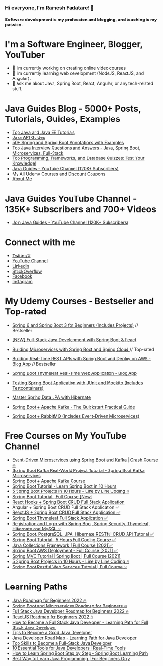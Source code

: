 ### Hi everyone, I'm Ramesh Fadatare! 👋

#### Software development is my profession and blogging, and teaching is my passion.

<!--
**RameshMF/RameshMF** is a ✨ _special_ ✨ repository because its `README.md` (this file) appears on your GitHub profile.

Here are some ideas to get you started:

- 🔭 I’m currently working on ...
- 🌱 I’m currently learning ...
- 👯 I’m looking to collaborate on ...
- 🤔 I’m looking for help with ...
- 💬 Ask me about ...
- 📫 How to reach me: ...
- 😄 Pronouns: ...
- ⚡ Fun fact: ...
-->

# I'm a Software Engineer, Blogger, YouTuber
- 🔭 I’m currently working on creating online video courses
- 🌱 I’m currently learning web development (NodeJS, ReactJS, and Angular).
- 💬 Ask me about Java, Spring Boot, React, Angular, or any tech-related stuff.

# Java Guides Blog - 5000+ Posts, Tutorials, Guides, Examples
* <a href="https://www.javaguides.net/p/top-java-tutorials.html" target="_blank">Top Java and Java EE Tutorials</a>
* <a href="https://www.javaguides.net/p/java-api-guides-java-core-packages-api.html" target="_blank">Java API Guides</a>
* [50+ Spring and Spring Boot Annotations with Examples](https://www.javaguides.net/p/spring-annotations-examples.html)
* [Top Java Interview Questions and Answers - Java, Spring Boot, Microservices, Full-Stack](https://www.javaguides.net/p/top-java-interview-questions-and-answers.html)
* [Top Programming, Frameworks, and Database Quizzes: Test Your Knowledge!](https://www.javaguides.net/p/top-programming-frameworks-and-database.html)
* [Java Guides - YouTube Channel (120K+ Subscribers)](https://www.youtube.com/c/javaguides)
* [My All Udemy Courses and Discount Coupons](https://www.javaguides.net/p/my-udemy-courses-ramesh-fadatare.html)
* <a href="https://www.javaguides.net/p/about-me.html" target="_blank">About Me</a>

# Java Guides YouTube Channel - 135K+ Subscribers and 700+ Videos
* [Join Java Guides - YouTube Channel (120K+ Subscribers)](https://www.youtube.com/c/javaguides)

  
# Connect with me
<ul>
<li><a href="https://twitter.com/FadatareRamesh" rel="nofollow"> Twitter/X </a> </li>
<li><a href="https://www.youtube.com/c/javaguides" rel="nofollow"> YouTube Channel</a> </li>
<li><a href="https://www.linkedin.com/in/ramesh-fadatare-21703464" rel="nofollow"> Linkedin</a> </li>
<li><a href="https://stackoverflow.com/users/7430105/ramesh-fadatare" rel="nofollow"> StackOverflow </a> </li>
<li><a href="https://www.facebook.com/javatechnology" rel="nofollow"> Facebook</a>  </li>
<li><a href="https://www.instagram.com/rameshfadatare/" rel="nofollow"> Instagram</a></li>
</ul>

# My Udemy Courses - Bestseller and Top-rated
* [Spring 6 and Spring Boot 3 for Beginners (Includes Projects)](https://www.udemy.com/course/learn-spring-boot/?referralCode=C2200F473771CD228695) // Bestseller
* [[NEW] Full-Stack Java Development with Spring Boot & React](https://www.udemy.com/course/full-stack-java-development-with-spring-boot-react/?referralCode=86222EF6D33E4738963E)

* <a href="https://www.udemy.com/course/building-microservices-with-spring-boot-and-spring-cloud/?referralCode=6523E6A8A932A4359E6E" target="_blank">Building Microservices with Spring Boot and Spring Cloud </a> // Top-rated

* <a href="https://www.udemy.com/course/building-real-time-rest-apis-with-spring-boot/?referralCode=6312172DF8B8C2C11F5E" target="_blank">Building Real-Time REST APIs with Spring Boot and Deploy on AWS - Blog App </a> // Bestseller

* <a href="https://www.udemy.com/course/spring-boot-thymeleaf-course/?referralCode=2EF214514F93CA0F0DD3" target="_blank">Spring Boot Thymeleaf Real-Time Web Application - Blog App </a>

* <a href="https://www.udemy.com/course/testing-spring-boot-application-with-junit-and-mockito/?referralCode=A75C5DD2967469FE7BDF" target="_blank">Testing Spring Boot Application with JUnit and Mockito (Includes Testcontainers) </a>

* <a href="https://www.udemy.com/course/master-spring-data-jpa-with-hibernate/?referralCode=83ABBA51A8BB3E692F8F" target="_blank">Master Spring Data JPA with Hibernate </a>

* <a href="https://www.udemy.com/course/spring-boot-and-apache-kafka/?referralCode=545DF9E4BA28DAAA2832" target="_blank">Spring Boot + Apache Kafka - The Quickstart Practical Guide</a>

* <a href="https://www.udemy.com/course/spring-boot-rabbitmq-course/?referralCode=597B5A8827E03AB85417" target="_blank">Spring Boot + RabbitMQ (Includes Event-Driven Microservices)</a>

# Free Courses on My YouTube Channel
* <a href="https://youtu.be/YDT9W5nva_Y" target="_blank">Event-Driven Microservices using Spring Boot and Kafka | Crash Course 🔥</a>
* <a href="https://youtu.be/TkhU8d-uao8" target="_blank">Spring Boot Kafka Real-World Project Tutorial - Spring Boot Kafka Microservices</a>
* <a href="https://www.youtube.com/playlist?list=PLGRDMO4rOGcNLwoack4ZiTyewUcF6y6BU" target="_blank">Spring Boot + Apache Kafka Course</a>
* <a href="https://youtu.be/_thI-4AF7M8" target="_blank">Spring Boot Tutorial - Learn Spring Boot in 10 Hours</a>
* <a href="https://youtu.be/VR1zoNomG3w" target="_blank">5 Spring Boot Projects in 10 Hours - Line by Line Coding 🔥</a>
* <a href="https://youtu.be/slTUtTSwRKU" target="_blank">Spring Boot Tutorial | Full Course [New]</a>
* <a href="https://www.youtube.com/playlist?list=PLGRDMO4rOGcNsCZuMB8ydjDNNWLY69Rpu" target="_blank">React Hooks + Spring Boot CRUD Full Stack Application </a>
* <a href="https://youtu.be/tLBX9fq813c" target="_blank">Angular + Spring Boot CRUD Full Stack Application ✅</a>
* <a href="https://youtu.be/n43h1eJ2EUE" target="_blank">ReactJS + Spring Boot CRUD Full Stack Application ✅</a>
* <a href="https://www.youtube.com/playlist?list=PLGRDMO4rOGcM7B0TsM_-2efML7LAOriWV" target="_blank">Spring Boot Thymeleaf Full Stack Application ✅</a>
* <a href="https://youtu.be/Hk70e7KR290" target="_blank">Registration and Login with Spring Boot, Spring Security, Thymeleaf, Hibernate and MySQL ✅</a>
* <a href="https://youtu.be/eWbGV3LLwVQ" target="_blank">Spring Boot, PostgreSQL, JPA, Hibernate RESTful CRUD API Tutorial ✅ </a>
* <a href="https://youtu.be/slTUtTSwRKU" target="_blank">Spring Boot Tutorial | 5 Hours Full Coding Course ✅ </a>
* <a href="https://youtu.be/GdAon80-0KA" target="_blank">Java Collections Framework | Full Course [2021]✅ </a>
* <a href="https://youtu.be/D1yOALZcMHs" target="_blank">Spring Boot AWS Deployment - Full Course [2021] ✅</a>
* <a href="https://youtu.be/Ku3gsv7_bCc" target="_blank">Spring MVC Tutorial | Spring Boot | Full Course [2021]</a>
* <a href="https://youtu.be/VR1zoNomG3w" target="_blank">5 Spring Boot Projects in 10 Hours - Line by Line Coding 🔥</a>
* <a href="https://youtu.be/th3uIP7D8nk" target="_blank">Spring Boot Restful Web Services Tutorial | Full Course ✅</a>

# Learning Paths
* <a href="https://youtu.be/LnFuK6xNe7c" target="_blank">Java Roadmap for Beginners 2022 🔥</a>
* <a href="https://youtu.be/0-gUrk7QTME" target="_blank">Spring Boot and Microservices Roadmap for Beginners 🔥</a>
* <a href="https://youtu.be/elgtrqylT6M" target="_blank">Full Stack Java Developer Roadmap for Beginners 2022 🔥</a>
* <a href="https://youtu.be/PQEj_cm0QS0" target="_blank">ReactJS Roadmap for Beginners 2022 🔥</a>
* <a href="https://youtu.be/L4sOI8ffsqs" target="_blank">How to Become a Full Stack Java Developer - Learning Path for Full Stack Java Developer</a>
* <a href="https://youtu.be/Um98o1Yq1nU" target="_blank">Tips to Become a Good Java Developer</a>
* <a href="https://youtu.be/8G9h3XjffzU" target="_blank">Java Developer Road Map - Learning Path for Java Developer</a>
* <a href="https://youtu.be/q8B1PqADPfM" target="_blank">Top Skills to Become a Full-Stack Java Developer</a>
* <a href="https://youtu.be/Kzojk8kjM8Q" target="_blank">10 Essential Tools for Java Developers | Real-Time Tools</a>
* <a href="https://youtu.be/nZFe5ITz11I" target="_blank">How to Learn Spring Boot Step by Step - Spring Boot Learning Path</a>
* <a href="https://youtu.be/o6c1zessesw" target="_blank">Best Way to Learn Java Programming | For Beginners Only</a>
